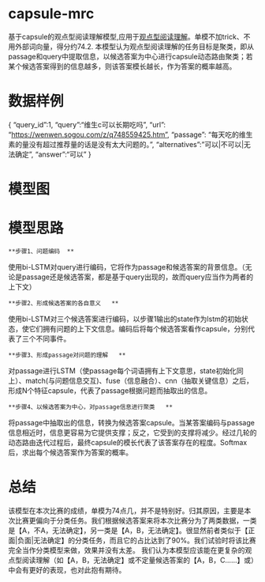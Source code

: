 # capsule-mrc
基于capsule的观点型阅读理解模型,应用于[观点型阅读理解](https://challenger.ai/competition/oqmrc2018)。单模不加trick、不用外部词向量，得分约74.2.
本模型认为观点型阅读理解的任务目标是聚类，即从passage和query中提取信息，以候选答案为中心进行capsule动态路由聚类；若某个候选答案得到的信息越多，则该答案模长越长，作为答案的概率越高。

# 数据样例
{
“query_id”:1,
“query”:“维生c可以长期吃吗”,
“url”: “https://wenwen.sogou.com/z/q748559425.htm”,
“passage”: “每天吃的维生素的量没有超过推荐量的话是没有太大问题的。”,
“alternatives”:”可以|不可以|无法确定”,
“answer”:“可以”
}

# 模型图


# 模型思路
 	**步骤1、问题编码 	**
  
使用bi-LSTM对query进行编码，它将作为passage和候选答案的背景信息。（无论是passage还是候选答案，都是基于query出现的，故而query应当作为两者的上下文） 

 	**步骤2、形成候选答案的各自意义 	**
  
使用bi-LSTM对三个候选答案进行编码，以步骤1输出的state作为lstm的初始状态，使它们拥有问题的上下文信息。编码后将每个候选答案看作capsule，分别代表了三个不同事件。

 	**步骤3、形成passage对问题的理解 	**
  
对passage进行LSTM（使passage每个词语拥有上下文意思，state初始化同上）、match(与问题信息交互)、fuse（信息融合）、cnn（抽取关键信息）之后，形成N个特征capsule，代表了passage根据问题而抽取出的信息。

 	**步骤4、以候选答案为中心，对passage信息进行聚类 	**
  
将passage中抽取出的信息，转换为候选答案capsule。当某答案编码与passage信息相近时，信息更容易为它提供支撑；反之，它受到的支撑将减少。经过几轮的动态路由迭代过程后，最终capsule的模长代表了该答案存在的程度。Softmax后，求出每个候选答案作为答案的概率。


# 总结
该模型在本次比赛的成绩，单模为74点几，并不是特别好。归其原因，主要是本次比赛更偏向于分类任务。我们根据候选答案来将本次比赛分为了两类数据，一类是【A，不A，无法确定】，另一类是【A，B，无法确定】。很显然前者类似于【正面|负面|无法确定】的分类任务，而且它的占比达到了90%。我们试验时将该比赛完全当作分类模型来做，效果并没有太差。
我们认为本模型应该能在更复杂的观点型阅读理解（如【A，B，无法确定】或不定量候选答案的【A，B，C……】或）中会有更好的表现，也对此抱有期待。
